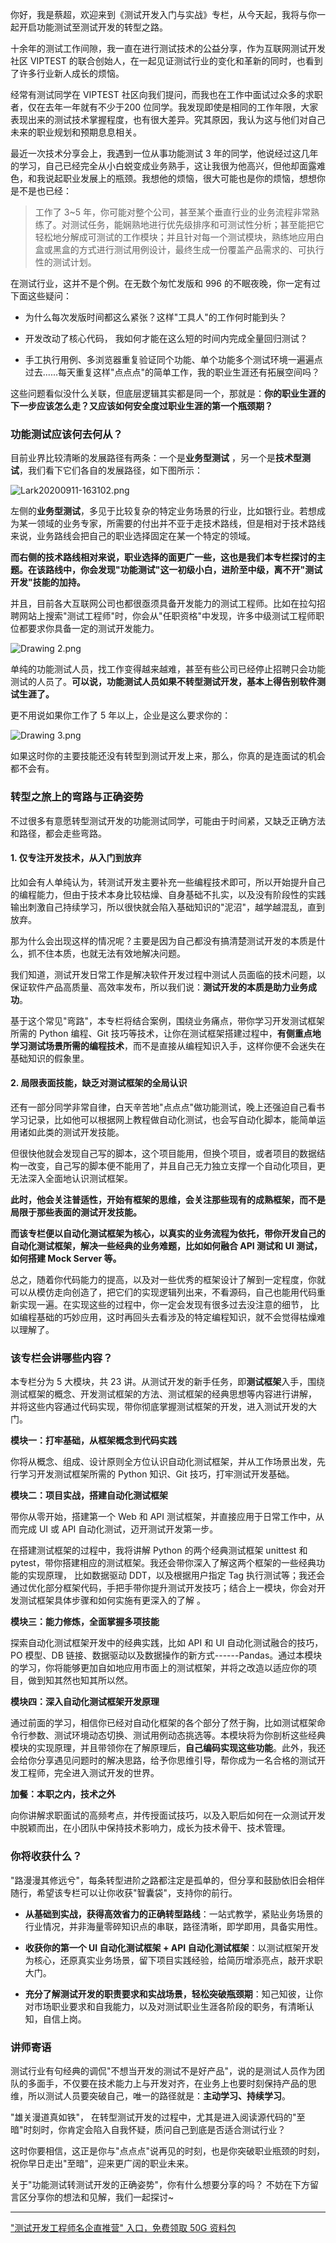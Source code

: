 你好，我是蔡超，欢迎来到《测试开发入门与实战》专栏，从今天起，我将与你一起开启功能测试至测试开发的转型之路。

十余年的测试工作间隙，我一直在进行测试技术的公益分享，作为互联网测试开发社区 VIPTEST 的联合创始人，在一起见证测试行业的变化和革新的同时，也看到了许多行业新人成长的烦恼。

经常有测试同学在 VIPTEST 社区向我们提问，而我也在工作中面试过众多的求职者，仅在去年一年就有不少于200 位同学。我发现即使是相同的工作年限，大家表现出来的测试技术掌握程度，也有很大差异。究其原因，我认为这与他们对自己未来的职业规划和预期息息相关。

最近一次技术分享会上，我遇到一位从事功能测试 3 年的同学，他说经过这几年的学习，自己已经完全从小白蜕变成业务熟手，这让我很为他高兴，但他却面露难色，和我说起职业发展上的瓶颈。我想他的烦恼，很大可能也是你的烦恼，想想你是不是也已经：
> 工作了 3\~5 年，你可能对整个公司，甚至某个垂直行业的业务流程非常熟练了。对测试任务，能娴熟地进行优先级排序和可测试性分析；甚至能把它轻松地分解成可测试的工作模块；并且针对每一个测试模块，熟练地应用白盒或黑盒的方式进行测试用例设计，最终生成一份覆盖产品需求的、可执行性的测试计划。

在测试行业，这并不是个例。在无数个匆忙发版和 996 的不眠夜晚，你一定有过下面这些疑问：

* 为什么每次发版时间都这么紧张？这样"工具人"的工作何时能到头？

* 开发改动了核心代码， 我如何才能在这么短的时间内完成全量回归测试？

* 手工执行用例、多浏览器重复验证同个功能、单个功能多个测试环境一遍遍点过去......每天重复这样"点点点"的简单工作，我的职业生涯还有拓展空间吗？

这些问题看似没什么关联，但底层逻辑其实都是同一个，那就是：**你的职业生涯的下一步应该怎么走？又应该如何安全度过职业生涯的第一个瓶颈期？**

### 功能测试应该何去何从？

目前业界比较清晰的发展路径有两条：一个是**业务型测试** ，另一个是**技术型测试**，我们看下它们各自的发展路径，如下图所示：

![Lark20200911-163102.png](https://s0.lgstatic.com/i/image/M00/4D/D4/CgqCHl9bNeGAQYTgAAEw6zeJ6aw252.png)

左侧的**业务型测试**，多见于比较复杂的特定业务场景的行业，比如银行业。若想成为某一领域的业务专家，所需要的付出并不亚于走技术路线，但是相对于技术路线来说，业务路线会把自己的职业选择固定在某一个特定的领域。

**而右侧的技术路线相对来说，职业选择的面更广一些，这也是我们本专栏探讨的主题。在该路线中，你会发现"功能测试"这一初级小白，进阶至中级，离不开"测试开发"技能的加持。**

并且，目前各大互联网公司也都很亟须具备开发能力的测试工程师。比如在拉勾招聘网站上搜索"测试工程师"时，你会从"任职资格"中发现，许多中级测试工程师职位都要求你具备一定的测试开发能力。

![Drawing 2.png](https://s0.lgstatic.com/i/image/M00/4D/27/Ciqc1F9Zu_OAZglXAACHuBRxTN4393.png)

单纯的功能测试人员，找工作变得越来越难，甚至有些公司已经停止招聘只会功能测试的人员了。**可以说，功能测试人员如果不转型测试开发，基本上得告别软件测试生涯了。**

更不用说如果你工作了 5 年以上，企业是这么要求你的：

![Drawing 3.png](https://s0.lgstatic.com/i/image/M00/4D/32/CgqCHl9Zu_qAFxpFAABQsKLXz0Y245.png)

如果这时你的主要技能还没有转型到测试开发上来，那么，你真的是连面试的机会都不会有。

### 转型之旅上的弯路与正确姿势

不过很多有意愿转型测试开发的功能测试同学，可能由于时间紧，又缺乏正确方法和路径，都会走些弯路。

#### 1. 仅专注开发技术，从入门到放弃

比如会有人单纯认为，转测试开发主要补充一些编程技术即可，所以开始提升自己的编程能力，但由于技术本身比较枯燥、自身基础不扎实，以及没有阶段性的实践输出刺激自己持续学习，所以很快就会陷入基础知识的"泥沼"，越学越混乱，直到放弃。

那为什么会出现这样的情况呢？主要是因为自己都没有搞清楚测试开发的本质是什么，抓不住本质，也就无法有效地解决问题。

我们知道，测试开发日常工作是解决软件开发过程中测试人员面临的技术问题，以保证软件产品高质量、高效率发布，所以我们说：**测试开发的本质是助力业务成功**。

基于这个常见"弯路"，本专栏将结合案例，围绕业务痛点，带你学习开发测试框架所需的 Python 编程、Git 技巧等技术，让你在测试框架搭建过程中，**有侧重点地学习测试场景所需的编程技术**，而不是直接从编程知识入手，这样你便不会迷失在基础知识的假象里。

#### 2. 局限表面技能，缺乏对测试框架的全局认识

还有一部分同学非常自律，白天辛苦地"点点点"做功能测试，晚上还强迫自己看书学习记录，比如他可以根据网上教程做自动化测试，也会写自动化脚本，能简单运用诸如此类的测试开发技能。

但很快他就会发现自己写的脚本，这个项目能用，但换个项目，或者项目的数据结构一改变，自己写的脚本便不能用了，并且自己无力独立支撑一个自动化项目，更无法深入全面地认识测试框架。

**此时，他会关注普适性，开始有框架的思维，会关注那些现有的成熟框架，而不是局限于那些表面的测试开发技能。**

**而该专栏便以自动化测试框架为核心，以真实的业务流程为依托，带你开发自己的自动化测试框架，解决一些经典的业务难题，比如如何融合 API 测试和 UI 测试，如何搭建 Mock Server 等。**

总之，随着你代码能力的提高，以及对一些优秀的框架设计了解到一定程度，你就可以从模仿走向创造了，把它们的实现逻辑列出来，不看源码，自己也能用代码重新实现一遍。在实现这些的过程中，你一定会发现有很多过去没注意的细节， 比如编程基础的巧妙应用，这时再回头去看涉及的特定编程知识，就不会觉得枯燥难以理解了。

### 该专栏会讲哪些内容？

本专栏分为 5 大模块，共 23 讲。从测试开发的新手任务，即**测试框架**入手，围绕测试框架的概念、开发测试框架的方法、测试框架的经典思想等内容进行讲解， 并将这些内容通过代码实现，带你彻底掌握测试框架的开发，进入测试开发的大门。

**模块一：打牢基础，从框架概念到代码实践**

你将从概念、组成、设计原则全方位认识自动化测试框架，并从工作场景出发，先行学习开发测试框架所需的 Python 知识、Git 技巧，打牢测试开发基础。

**模块二：项目实战，搭建自动化测试框架**

带你从零开始，搭建第一个 Web 和 API 测试框架，并直接应用于日常工作中，从而完成 UI 或 API 自动化测试，迈开测试开发第一步。

在搭建测试框架的过程中，我将讲解 Python 的两个经典测试框架 unittest 和 pytest，带你搭建相应的测试框架。我还会带你深入了解这两个框架的一些经典功能的实现原理， 比如数据驱动 DDT，以及根据用户指定 Tag 执行测试等；我还会通过优化部分框架代码，手把手带你提升测试开发技巧；结合上一模块，你会对开发测试框架具体步骤和如何实施有更深入的了解 。

**模块三：能力修炼，全面掌握多项技能**

探索自动化测试框架开发中的经典实践，比如 API 和 UI 自动化测试融合的技巧，PO 模型、DB 链接、数据驱动以及数据操作的新方式------Pandas。通过本模块的学习，你将能够更加自如地应用市面上的测试框架，并将之改造以适应你的项目，做到知其然也知其所以然。

**模块四：深入自动化测试框架开发原理**

通过前面的学习，相信你已经对自动化框架的各个部分了然于胸，比如测试框架命令行参数、测试环境动态切换、测试用例动态挑选等。本模块将为你剖析这些经典模块的实现原理，并且带领你在了解原理后，**自己编码实现这些功能**。此外，我还会给你分享遇见问题时的解决思路，给予你思维引导，帮你成为一名合格的测试开发工程师，完全进入测试开发的世界。

**加餐：本职之内，技术之外**

向你讲解求职面试的高频考点，并传授面试技巧，以及入职后如何在一众测试开发中脱颖而出，在小团队中保持技术影响力，成长为技术骨干、技术管理。

### 你将收获什么？

"路漫漫其修远兮"，每条转型进阶之路都注定是孤单的，但分享和鼓励依旧会相伴随行，希望该专栏可以让你收获"智囊袋"，支持你的前行。

* **从基础到实战，获得高效省力的正确转型路线**：一站式教学，紧贴业务场景的行业情况，并非海量零碎知识点的串联，路径清晰，即学即用，具备实用性。

* **收获你的第一个 UI 自动化测试框架 + API 自动化测试框架**：以测试框架开发为核心，还原真实业务场景，留下项目实践经验，给简历增添亮点，敲开求职大门。

* **充分了解测试开发的职责要求和实战场景，轻松突破瓶颈期**：知己知彼，让你对市场职业要求和自我能力，以及对测试职业生涯各阶段的职务，有清晰认知，自信上岗。

### 讲师寄语

测试行业有句经典的调侃"不想当开发的测试不是好产品"，说的是测试人员作为团队的多面手，不仅要在技术能力上与开发对齐，在业务上也要时刻保持产品的思维，所以测试人员要突破自己，唯一的路径就是：**主动学习、持续学习**。

"雄关漫道真如铁"， 在转型测试开发的过程中，尤其是进入阅读源代码的"至暗"时刻时，你肯定会陷入自我怀疑，质问自己到底是否适合测试行业？

这时你要相信，这正是你与"点点点"说再见的时刻，也是你突破职业瓶颈的时刻，祝你早日走出"至暗"，迎来更广阔的职业未来。

关于"功能测试转测试开发的正确姿势"，你有什么想要分享的吗？ 不妨在下方留言区分享你的想法和见解，我们一起探讨\~

*** ** * ** ***

["测试开发工程师名企直推营" 入口，免费领取 50G 资料包](https://shenceyun.lagou.com/t/eka)
